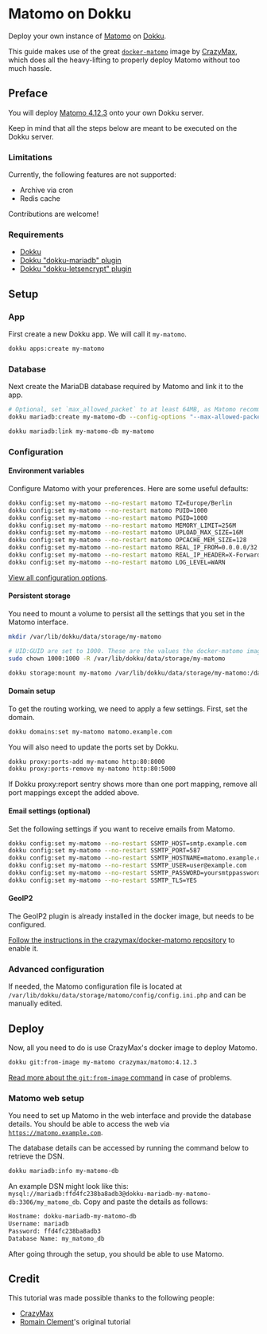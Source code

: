# Matomo on Dokku

Deploy your own instance of [Matomo](https://matomo.org) on
[Dokku](https://github.com/dokku/dokku).

This guide makes use of the great [`docker-matomo`](https://github.com/crazy-max/docker-matomo) image by [CrazyMax](https://github.com/crazy-max), which does all the heavy-lifting to properly deploy Matomo without too much hassle.

## Preface

You will deploy [Matomo 4.12.3](https://github.com/matomo-org/matomo) onto your own
Dokku server.

Keep in mind that all the steps below are meant to be executed on the Dokku server.

### Limitations

Currently, the following features are not supported:

- Archive via cron
- Redis cache

Contributions are welcome!

### Requirements

- [Dokku](https://github.com/dokku/dokku)
- [Dokku "dokku-mariadb" plugin](https://github.com/dokku/dokku-mariadb)
- [Dokku "dokku-letsencrypt" plugin](https://github.com/dokku/dokku-letsencrypt)

## Setup

### App

First create a new Dokku app. We will call it `my-matomo`.

```sh
dokku apps:create my-matomo
```

### Database

Next create the MariaDB database required by Matomo and link it to the app.

```sh
# Optional, set `max_allowed_packet` to at least 64MB, as Matomo recommends
dokku mariadb:create my-matomo-db --config-options "--max-allowed-packet=67108864"

dokku mariadb:link my-matomo-db my-matomo
```

### Configuration

#### Environment variables

Configure Matomo with your preferences.
Here are some useful defaults:

```sh
dokku config:set my-matomo --no-restart matomo TZ=Europe/Berlin
dokku config:set my-matomo --no-restart matomo PUID=1000
dokku config:set my-matomo --no-restart matomo PGID=1000
dokku config:set my-matomo --no-restart matomo MEMORY_LIMIT=256M
dokku config:set my-matomo --no-restart matomo UPLOAD_MAX_SIZE=16M
dokku config:set my-matomo --no-restart matomo OPCACHE_MEM_SIZE=128
dokku config:set my-matomo --no-restart matomo REAL_IP_FROM=0.0.0.0/32
dokku config:set my-matomo --no-restart matomo REAL_IP_HEADER=X-Forwarded-For
dokku config:set my-matomo --no-restart matomo LOG_LEVEL=WARN
```

[View all configuration options](https://github.com/crazy-max/docker-matomo#environment-variables).

#### Persistent storage

You need to mount a volume to persist all the settings that you set in the Matomo interface.

```sh
mkdir /var/lib/dokku/data/storage/my-matomo

# UID:GUID are set to 1000. These are the values the docker-matomo image uses.
sudo chown 1000:1000 -R /var/lib/dokku/data/storage/my-matomo

dokku storage:mount my-matomo /var/lib/dokku/data/storage/my-matomo:/data
```

#### Domain setup

To get the routing working, we need to apply a few settings.
First, set the domain.

```sh
dokku domains:set my-matomo matomo.example.com
```

You will also need to update the ports set by Dokku.

```sh
dokku proxy:ports-add my-matomo http:80:8000
dokku proxy:ports-remove my-matomo http:80:5000
```

If Dokku proxy:report sentry shows more than one port mapping, remove all port mappings except the added above.

#### Email settings (optional)

Set the following settings if you want to receive emails from Matomo.

```sh
dokku config:set my-matomo --no-restart SSMTP_HOST=smtp.example.com
dokku config:set my-matomo --no-restart SSMTP_PORT=587
dokku config:set my-matomo --no-restart SSMTP_HOSTNAME=matomo.example.com
dokku config:set my-matomo --no-restart SSMTP_USER=user@example.com
dokku config:set my-matomo --no-restart SSMTP_PASSWORD=yoursmtppassword
dokku config:set my-matomo --no-restart SSMTP_TLS=YES
```

#### GeoIP2

The GeoIP2 plugin is already installed in the docker image, but needs to be configured.

[Follow the instructions in the crazymax/docker-matomo repository](https://github.com/crazy-max/-matomo#geoip2) to enable it.

### Advanced configuration

If needed, the Matomo configuration file is located at `/var/lib/dokku/data/storage/matomo/config/config.ini.php` and can be manually edited.

## Deploy

Now, all you need to do is use CrazyMax's docker image to deploy Matomo.

```sh
dokku git:from-image my-matomo crazymax/matomo:4.12.3
```

[Read more about the `git:from-image` command](https://dokku.com/docs~v0.26.6/deployment/methods/git/#initializing-an-app-repository-from-a-docker-image) in case of problems.

### Matomo web setup

You need to set up Matomo in the web interface and provide the database details.
You should be able to access the web via [`https://matomo.example.com`](https://matomo.example.com).

The database details can be accessed by running the command below to retrieve the DSN.

```sh
dokku mariadb:info my-matomo-db
```

An example DSN might look like this:
`mysql://mariadb:ffd4fc238ba8adb3@dokku-mariadb-my-matomo-db:3306/my_matomo_db`.
Copy and paste the details as follows:

```sh
Hostname: dokku-mariadb-my-matomo-db
Username: mariadb
Password: ffd4fc238ba8adb3
Database Name: my_matomo_db
```

After going through the setup, you should be able to use Matomo.

## Credit

This tutorial was made possible thanks to the following people:

- [CrazyMax](https://github.com/crazy-max)
- [Romain Clement](https://github.com/rclement/dokku-matomo)'s original tutorial
